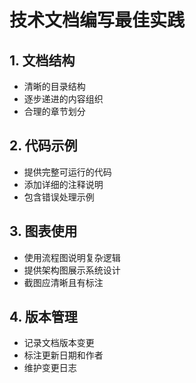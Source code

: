 # 技术文档编写最佳实践

## 1. 文档结构
- 清晰的目录结构
- 逐步递进的内容组织
- 合理的章节划分

## 2. 代码示例
- 提供完整可运行的代码
- 添加详细的注释说明
- 包含错误处理示例

## 3. 图表使用
- 使用流程图说明复杂逻辑
- 提供架构图展示系统设计
- 截图应清晰且有标注

## 4. 版本管理
- 记录文档版本变更
- 标注更新日期和作者
- 维护变更日志
